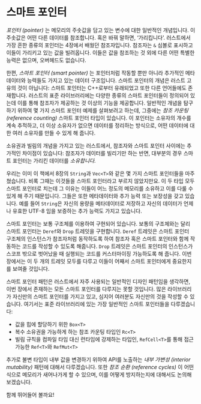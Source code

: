 # 스마트 포인터

*포인터 (pointer)* 는 메모리의 주솟값을 담고 있는 변수에 대한 일반적인
개념입니다. 이 주솟값은 어떤 다른 데이터를 참조합니다. 혹은 바꿔 말하면,
‘가리킵니다’. 러스트에서 가장 흔한 종류의 포인터는 4장에서 배웠던 참조자입니다.
참조자는 `&` 심볼로 표시하고 이들이 가리키고 있는 값을 빌려옵니다.
이들은 값을 참조하는 것 외에 다른 어떤 특별한 능력은 없으며, 오버헤드도
없습니다.

한편, *스마트 포인터 (smart pointer)* 는 포인터처럼 작동할 뿐만 아니라
추가적인 메타데이터와 능력들도 가지고 있는 데이터 구조입니다. 스마트 포인터의 개념은
러스트 고유의 것이 아닙니다: 스마트 포인터는 C++로부터 유래되었고 또한 다른
언어들에도 존재합니다. 러스트의 표준 라이브러리에는 다양한 종류의 스마트 포인터들이
정의되어 있는데 이를 통해 참조자가 제공하는 것 이상의 기능을 제공합니다.
일반적인 개념을 탐구하기 위하여 몇 가지 스마트 포인터 예제를 살펴보려고 하는데,
그중에는 *참조 카운팅 (reference counting)* 스마트 포인터 타입이 있습니다.
이 포인터는 소유자의 개수를 계속 추적하고, 더 이상 소유자가 없으면 데이터를 정리하는
방식으로, 어떤 데이터에 대한 여러 소유자를 만들 수 있게 해 줍니다.

소유권과 빌림의 개념을 가지고 있는 러스트에서, 참조자와 스마트 포인터 사이에는 추가적인
차이점이 있습니다: 참조자가 데이터를 빌리기만 하는 반면, 대부분의 경우 스마트 포인터는
가리킨 데이터를 *소유합니다.*

우리는 이미 이 책에서 8장의 `String`과 `Vec<T>`와 같은 몇 가지 스마트 포인터들을
마주쳤습니다. 비록 그때는 이것들을 스마트 포인터라고 부르지 않았지만요. 이 두 타입
모두 스마트 포인터로 치는데 그 이유는 이들이 어느 정도의 메모리를 소유하고 이를
다룰 수 있게 해 주기 때문입니다. 그들은 또한 메타데이터와 추가 능력 또는 보장성을
갖고 있습니다. 예를 들어 `String`은 자신의 용량을 메타데이터로 저장하고 자신의
데이터가 언제나 유효한 UTF-8 임을 보증하는 추가 능력도 가지고 있습니다.

스마트 포인터는 보통 구조체를 이용하여 구현되어 있습니다. 보통의 구조체와는
달리 스마트 포인터는 `Deref`와 `Drop` 트레잇을 구현합니다. `Deref` 트레잇은
스마트 포인터 구조체의 인스턴스가 참조자처럼 동작하도록 하여 참조자
혹은 스마트 포인터와 함께 작동하는 코드를 작성할 수 있도록 해줍니다.
`Drop` 트레잇은 스마트 포인터의 인스턴스가 스코프 밖으로 벗어났을 때 실행되는
코드를 커스터마이징 가능하도록 해 줍니다. 이번 장에서는 이 두 개의 트레잇 모두를
다루고 이들이 어째서 스마트 포인터에게 중요한지를 보여줄 것입니다.

스마트 포인터 패턴은 러스트에서 자주 사용되는 일반적인 디자인 패턴임을 생각하면,
이번 장에서 존재하는 모든 스마트 포인터를 다루지는 못할 것입니다. 많은 라이브러리가
자신만의 스마트 포인터를 가지고 있고, 심지어 여러분도 자신만의 것을 작성할 수 있습니다.
여기서는 표준 라이브러리에 있는 가장 일반적인 스마트 포인터들을 다루겠습니다:

* 값을 힙에 할당하기 위한 `Box<T>`
* 복수 소유권을 가능하게 하는 참조 카운팅 타입인 `Rc<T>`
* 빌림 규칙을 컴파일 타임 대신 런타임에 강제하는 타입인, `RefCell<T>`를 통해
  접근 가능한 `Ref<T>`와 `RefMut<T>`

추가로 불변 타입이 내부 값을 변경하기 위하여 API를 노출하는 *내부 가변성
(interior mutability)* 패턴에 대해서 다루겠습니다. 또한 *참조 순환 (reference cycles)* 이
어떤 식으로 메모리가 새어나가게 할 수 있으며, 이를 어떻게 방지하는지에 대해서도 논의해 보겠습니다.

함께 뛰어들어 볼까요!
